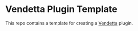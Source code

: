 # Vendetta Plugin Template
This repo contains a template for creating a [Vendetta](https://github.com/vendetta-mod/Vendetta) plugin.
